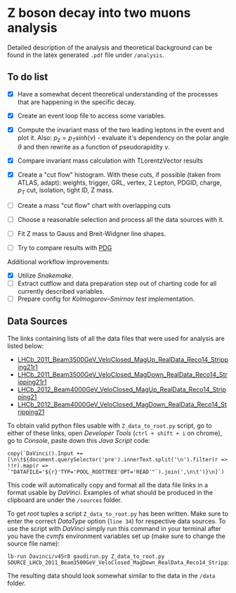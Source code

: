 # Z boson decay into two muons analysis

Detailed description of the analysis and theoretical background can be found in the latex generated `.pdf` file under `/analysis`.

## To do list

- [x] Have a somewhat decent theoretical understanding of the processes that are happening in the specific decay.

- [x] Create an event loop file to access some variables.
- [x] Compute the invariant mass of the two leading leptons in the event and plot it. Also: $p_z = p_T sinh(\nu)$ - evaluate it's dependency on the polar angle $\theta$ and then rewrite as a function of pseudorapidity $\nu$.
- [x] Compare invariant mass calculation with TLorentzVector results

- [x] Create a "cut flow" histogram. With these cuts, if possible (taken from ATLAS, adapt): weights, trigger, GRL, vertex, 2 Lepton, PDGID, charge, $p_T$ cut, isolation, tight ID, Z mass.
- [ ] Create a mass "cut flow" chart with overlapping cuts
- [ ] Choose a reasonable selection and process all the data sources with it.

- [ ] Fit Z mass to Gauss and Breit-Widgner line shapes.
- [ ] Try to compare results with [PDG](https://pdg.lbl.gov/)

Additional workflow improvements:

- [x] Utilize _Snakemake_.
- [ ] Extract cutflow and data preparation step out of charting code for all currently described variables.
- [ ] Prepare config for _Kolmogorov–Smirnov test_ implementation.

## Data Sources

The links containing lists of all the data files that were used for analysis are listed below:

- [LHCb_2011_Beam3500GeV_VeloClosed_MagUp_RealData_Reco14_Stripping21r1](https://eospublichttp.cern.ch/eos/opendata/lhcb/Collision11/EW/LHCb_2011_Beam3500GeV_VeloClosed_MagUp_RealData_Reco14_Stripping21r1_EW_DST/file-indexes/LHCb_2011_Beam3500GeV_VeloClosed_MagUp_RealData_Reco14_Stripping21r1_EW_DST_file_index.txt)
- [LHCb_2011_Beam3500GeV_VeloClosed_MagDown_RealData_Reco14_Stripping21r1](https://eospublichttp.cern.ch/eos/opendata/lhcb/Collision11/EW/LHCb_2011_Beam3500GeV_VeloClosed_MagDown_RealData_Reco14_Stripping21r1_EW_DST/file-indexes/LHCb_2011_Beam3500GeV_VeloClosed_MagDown_RealData_Reco14_Stripping21r1_EW_DST_file_index.txt)
- [LHCb_2012_Beam4000GeV_VeloClosed_MagUp_RealData_Reco14_Stripping21](https://eospublichttp.cern.ch/eos/opendata/lhcb/Collision12/EW/LHCb_2012_Beam4000GeV_VeloClosed_MagUp_RealData_Reco14_Stripping21_EW_DST/file-indexes/LHCb_2012_Beam4000GeV_VeloClosed_MagUp_RealData_Reco14_Stripping21_EW_DST_file_index.txt)
- [LHCb_2012_Beam4000GeV_VeloClosed_MagDown_RealData_Reco14_Stripping21](https://eospublichttp.cern.ch/eos/opendata/lhcb/Collision12/EW/LHCb_2012_Beam4000GeV_VeloClosed_MagDown_RealData_Reco14_Stripping21_EW_DST/file-indexes/LHCb_2012_Beam4000GeV_VeloClosed_MagDown_RealData_Reco14_Stripping21_EW_DST_file_index.txt)

To obtain valid python files usable with `Z_data_to_root.py` script, go to either of these links, open _Developer Tools_ (`ctrl + shift + i` on chrome), go to _Console_, paste down this _Java Script_ code:

    copy(`DaVinci().Input += [\n\t${document.querySelector('pre').innerText.split('\n').filter(r => !!r).map(r => `"DATAFILE='${r}'TYP='POOL_ROOTTREE'OPT='READ'"`).join(',\n\t')}\n]`)

This code will automatically copy and format all the data file links in a format usable by _DaVinci_. Examples of what should be produced in the clipboard are under the `/sources` folder.

To get _root_ tuples a script `Z_data_to_root.py` has been written. Make sure to enter the correct _DataType_ option (`line 34`) for respective data sources. To use the script with _DaVinci_ simply run this command in your terminal after you have the _cvmfs_ environment variables set up (make sure to change the source file name):

    lb-run Davinci/v45r8 gaudirun.py Z_data_to_root.py SOURCE_LHCb_2011_Beam3500GeV_VeloClosed_MagDown_RealData_Reco14_Stripping21r1_EW_DST.py

The resulting data should look somewhat similar to the data in the `/data` folder.
